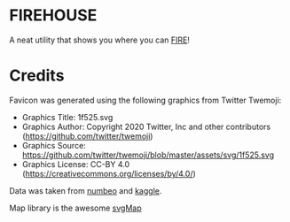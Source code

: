# FIREHOUSE

A neat utility that shows you where you can [FIRE](https://en.wikipedia.org/wiki/FIRE_movement)!

# Credits

Favicon was generated using the following graphics from Twitter Twemoji:

- Graphics Title: 1f525.svg
- Graphics Author: Copyright 2020 Twitter, Inc and other contributors (https://github.com/twitter/twemoji)
- Graphics Source: https://github.com/twitter/twemoji/blob/master/assets/svg/1f525.svg
- Graphics License: CC-BY 4.0 (https://creativecommons.org/licenses/by/4.0/)

Data was taken from [numbeo](https://www.numbeo.com/) and [kaggle](https://www.kaggle.com/datasets/ankanhore545/cost-of-living-index-2022).

Map library is the awesome [svgMap](https://stephanwagner.me/create-world-map-charts-with-svgmap#svgMapDemoGDP)
